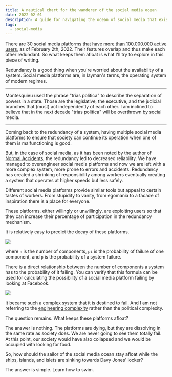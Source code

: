 ```yaml
---
title: A nautical chart for the wanderer of the social media ocean 
date: 2022-02-01
description: A guide for navigating the ocean of social media that exist in the internet.
tags:
  - social-media
---
```


There are 30 social media platforms that have [more than 100.000.000 active users](https://en.wikipedia.org/wiki/List_of_social_platforms_with_at_least_100_million_active_users), as of February 2th, 2022. Their features overlap and thus make each other redundant. So what keeps them afloat is what I'll try to explore in this piece of writing.

Redundancy is a good thing when you're worried about the availability of a system. Social media platforms are, in layman's terms, the operating system of modern regimes. 

---

Montesquieu used the phrase "trias politica" to describe the separation of powers in a state. Those are the legislative, the executive, and the judicial branches that (must) act independently of each other. I am inclined to believe that in the next decade "trias politica" will be overthrown by social media.

---

Coming back to the redundancy of a system, having multiple social media platforms to ensure that society can continue its operation when one of them is malfunctioning is good.

But, in the case of social media, as it has been noted by the author of [Normal Accidents](https://en.wikipedia.org/wiki/Normal_Accidents), the redundancy led to decreased reliability. We have managed to overengineer social media platforms and now we are left with a more complex system, more prone to errors and accidents. Redundancy has created a shrinking of responsibility among workers eventually creating a system that operates at higher speeds but less safely.

Different social media platforms provide similar tools but appeal to certain tastes of workers. From stupidity to vanity, from egomania to a facade of inspiration there is a place for everyone.

These platforms, either willingly or unwillingly, are exploiting users so that they can increase their percentage of participation in the redundancy mechanism.

It is relatively easy to predict the decay of these platforms.

<img src="https://wikimedia.org/api/rest_v1/media/math/render/svg/ea8c82f9f2a0930c212a99ec2b54defa6eef4f93">

where `n` is the number of components, `pi` is the probability of failure of one component, and `p` is the probability of a system failure.

There is a direct relationship between the number of components a system has to the probability of it failing. You can verify that this formula can be used for calculating the possibility of a social media platform failing by looking at Facebook.

<img src="https://media-exp1.licdn.com/dms/image/C5612AQHFW-jQZDGZzw/article-inline_image-shrink_1000_1488/0/1542047525118?e=1648684800&v=beta&t=mRcLfw7A7Q6qJ_E2TUyNQeiut-VfoNll2wwSE6QpHGo">

It became such a complex system that it is destined to fail. And I am not referring to the [engineering complexity](https://en.wikipedia.org/wiki/2021_Facebook_outage) rather than the political complexity.

The question remains. What keeps these platforms afloat?

The answer is nothing. The platforms are dying, but they are dissolving in the same rate as society does. We are never going to see them totally fail. At this point, our society would have also collapsed and we would be occupied with looking for food. 

So, how should the sailor of the social media ocean stay afloat while the ships, islands, and islets are sinking towards Davy Jones' locker?

The answer is simple. Learn how to swim.
